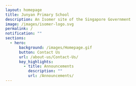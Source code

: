 ```yaml
---
layout: homepage
title: Junyan Primary School
description: An Isomer site of the Singapore Government
image: /images/isomer-logo.svg
permalink: /
notification: ""
sections:
  - hero:
      background: /images/Homepage.gif
      button: Contact Us
      url: /about-us/Contact-Us/
      key_highlights:
        - title: Announcements
          description: ""
          url: /Announcements/
---
```

